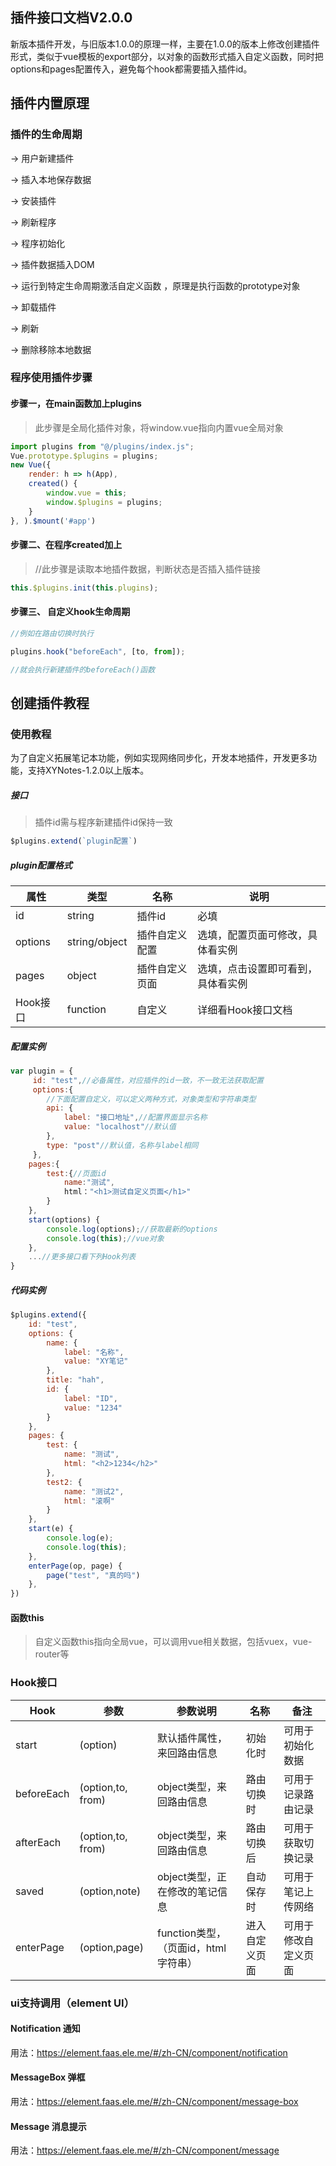## 插件接口文档V2.0.0

新版本插件开发，与旧版本1.0.0的原理一样，主要在1.0.0的版本上修改创建插件形式，类似于vue模板的export部分，以对象的函数形式插入自定义函数，同时把options和pages配置传入，避免每个hook都需要插入插件id。

## 插件内置原理

### 插件的生命周期

-> 用户新建插件

-> 插入本地保存数据 

-> 安装插件 

-> 刷新程序 

-> 程序初始化

-> 插件数据插入DOM

-> 运行到特定生命周期激活自定义函数 ，原理是执行函数的prototype对象

-> 卸载插件 

-> 刷新 

-> 删除移除本地数据

### 程序使用插件步骤

#### 步骤一，在main函数加上plugins

> 此步骤是全局化插件对象，将window.vue指向内置vue全局对象

```js
import plugins from "@/plugins/index.js";
Vue.prototype.$plugins = plugins;
new Vue({
    render: h => h(App),
    created() {
        window.vue = this;
        window.$plugins = plugins;
    }
}, ).$mount('#app')
```



#### 步骤二、在程序created加上

> //此步骤是读取本地插件数据，判断状态是否插入插件链接

```js
this.$plugins.init(this.plugins);
```



#### 步骤三、 自定义hook生命周期

```js
//例如在路由切换时执行

plugins.hook("beforeEach", [to, from]);

//就会执行新建插件的beforeEach()函数
```

## 创建插件教程

### 使用教程

为了自定义拓展笔记本功能，例如实现网络同步化，开发本地插件，开发更多功能，支持XYNotes-1.2.0以上版本。

#### 

##### 接口

> 插件id需与程序新建插件id保持一致

```js
$plugins.extend(`plugin配置`)
```



##### plugin配置格式

| 属性     | 类型          | 名称           | 说明                               |
| -------- | ------------- | -------------- | ---------------------------------- |
| id       | string        | 插件id         | 必填                               |
| options  | string/object | 插件自定义配置 | 选填，配置页面可修改，具体看实例   |
| pages    | object        | 插件自定义页面 | 选填，点击设置即可看到，具体看实例 |
| Hook接口 | function      | 自定义         | 详细看Hook接口文档                 |



##### 配置实例

```js
var plugin = {
     id: "test",//必备属性，对应插件的id一致，不一致无法获取配置
     options:{
        //下面配置自定义，可以定义两种方式，对象类型和字符串类型
        api: {
            label: "接口地址",//配置界面显示名称
            value: "localhost"//默认值
        },
        type: "post"//默认值，名称与label相同
     },
    pages:{
        test:{//页面id
            name:"测试",
            html："<h1>测试自定义页面</h1>"
        }
    },
    start(options) {
        console.log(options);//获取最新的options
        console.log(this);//vue对象
    },
    ...//更多接口看下列Hook列表
}
```



##### 代码实例

```js
$plugins.extend({
    id: "test",
    options: {
        name: {
            label: "名称",
            value: "XY笔记"
        },
        title: "hah",
        id: {
            label: "ID",
            value: "1234"
        }
    },
    pages: {
        test: {
            name: "测试",
            html: "<h2>1234</h2>"
        },
        test2: {
            name: "测试2",
            html: "滚啊"
        }
    },
    start(e) {
        console.log(e);
        console.log(this);
    },
    enterPage(op, page) {
        page("test", "真的吗")
    },
})
```



#### 函数this

> 自定义函数this指向全局vue，可以调用vue相关数据，包括vuex，vue-router等



### Hook接口

| Hook       | 参数       | 参数说明 | 名称           | 备注               |
| ---------- | ---------- | -------------- | ------------------ | ------------------ |
| start      | (option)         | 默认插件属性，来回路由信息 | 初始化时 | 可用于初始化数据   |
| beforeEach | (option,to, from) | object类型，来回路由信息 | 路由切换时     | 可用于记录路由记录 |
| afterEach  | (option,to, from) | object类型，来回路由信息 | 路由切换后     | 可用于获取切换记录 |
| saved      | (option,note)     | object类型，正在修改的笔记信息 | 自动保存时     | 可用于笔记上传网络 |
| enterPage | (option,page) | function类型，（页面id，html字符串） | 进入自定义页面 | 可用于修改自定义页面 |



### ui支持调用（element UI）

#### Notification 通知

用法：https://element.faas.ele.me/#/zh-CN/component/notification

#### MessageBox 弹框

用法：https://element.faas.ele.me/#/zh-CN/component/message-box

#### Message 消息提示

用法：https://element.faas.ele.me/#/zh-CN/component/message